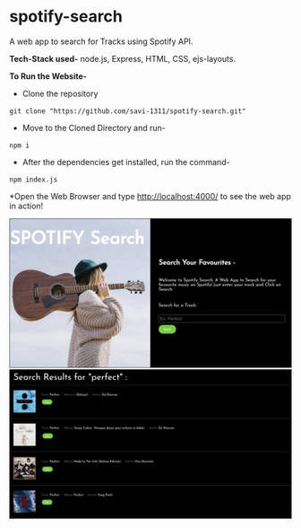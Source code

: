 # spotify-search
A web app to search for Tracks using Spotify API.

**Tech-Stack used-**  node.js, Express, HTML, CSS, ejs-layouts.

**To Run the Website-**

* Clone the repository
```
git clone "https://github.com/savi-1311/spotify-search.git"
```
* Move to the Cloned Directory and run- 
```
npm i
```
* After the dependencies get installed, run the command-
```
npm index.js
```
*Open the Web Browser and type  [http://localhost:4000/](http://localhost:4000/) to see the web app in action!

<img src="https://github.com/savi-1311/spotify-search/blob/master/Home.png" alt="Home Page" width="700px">
<img src="https://github.com/savi-1311/spotify-search/blob/master/Search.png" alt="Search Results" width="700px">
